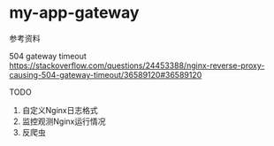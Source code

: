 # my-app-gateway

参考资料

504 gateway timeout
https://stackoverflow.com/questions/24453388/nginx-reverse-proxy-causing-504-gateway-timeout/36589120#36589120

TODO
1. 自定义Nginx日志格式
2. 监控观测Nginx运行情况
3. 反爬虫

